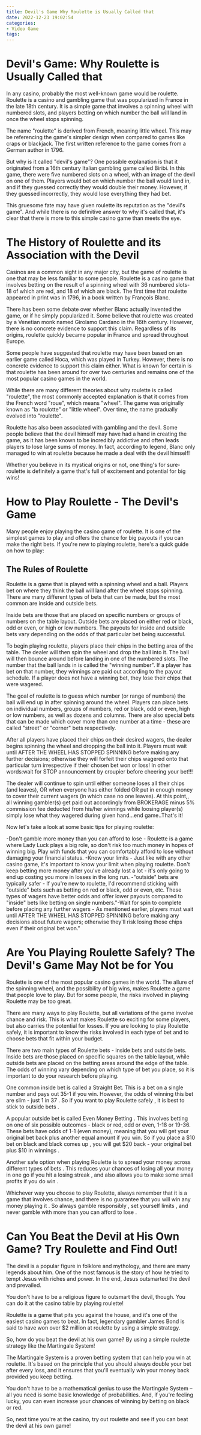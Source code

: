 ```yaml
---
title: Devil's Game Why Roulette is Usually Called that 
date: 2022-12-23 19:02:54
categories:
- Video Game
tags:
---
```



#  Devil's Game: Why Roulette is Usually Called that 

In any casino, probably the most well-known game would be roulette. Roulette is a casino and gambling game that was popularized in France in the late 18th century. It is a simple game that involves a spinning wheel with numbered slots, and players betting on which number the ball will land in once the wheel stops spinning. 

The name "roulette" is derived from French, meaning little wheel. This may be referencing the game's simpler design when compared to games like craps or blackjack. The first written reference to the game comes from a German author in 1796. 

But why is it called "devil's game"? One possible explanation is that it originated from a 16th century Italian gambling game called Biribi. In this game, there were five numbered slots on a wheel, with an image of the devil on one of them. Players would bet on which number the ball would land in, and if they guessed correctly they would double their money. However, if they guessed incorrectly, they would lose everything they had bet. 

This gruesome fate may have given roulette its reputation as the "devil's game". And while there is no definitive answer to why it's called that, it's clear that there is more to this simple casino game than meets the eye.

#  The History of Roulette and its Association with the Devil 

Casinos are a common sight in any major city, but the game of roulette is one that may be less familiar to some people. Roulette is a casino game that involves betting on the result of a spinning wheel with 36 numbered slots- 18 of which are red, and 18 of which are black. The first time that roulette appeared in print was in 1796, in a book written by François Blanc.

There has been some debate over whether Blanc actually invented the game, or if he simply popularized it. Some believe that roulette was created by a Venetian monk named Girolamo Cardano in the 16th century. However, there is no concrete evidence to support this claim. Regardless of its origins, roulette quickly became popular in France and spread throughout Europe.

Some people have suggested that roulette may have been based on an earlier game called Hoca, which was played in Turkey. However, there is no concrete evidence to support this claim either. What is known for certain is that roulette has been around for over two centuries and remains one of the most popular casino games in the world.

While there are many different theories about why roulette is called "roulette", the most commonly accepted explanation is that it comes from the French word "roue", which means "wheel". The game was originally known as "la roulotte" or "little wheel". Over time, the name gradually evolved into "roulette".

Roulette has also been associated with gambling and the devil. Some people believe that the devil himself may have had a hand in creating the game, as it has been known to be incredibly addictive and often leads players to lose large sums of money. In fact, according to legend, Blanc only managed to win at roulette because he made a deal with the devil himself!

Whether you believe in its mystical origins or not, one thing's for sure- roulette is definitely a game that's full of excitement and potential for big wins!

#  How to Play Roulette - The Devil's Game 

Many people enjoy playing the casino game of roulette. It is one of the simplest games to play and offers the chance for big payouts if you can make the right bets. If you're new to playing roulette, here's a quick guide on how to play:

## The Rules of Roulette 

Roulette is a game that is played with a spinning wheel and a ball. Players bet on where they think the ball will land after the wheel stops spinning. There are many different types of bets that can be made, but the most common are inside and outside bets.

Inside bets are those that are placed on specific numbers or groups of numbers on the table layout. Outside bets are placed on either red or black, odd or even, or high or low numbers. The payouts for inside and outside bets vary depending on the odds of that particular bet being successful.

To begin playing roulette, players place their chips in the betting area of the table. The dealer will then spin the wheel and drop the ball into it. The ball will then bounce around before landing in one of the numbered slots. The number that the ball lands in is called the "winning number". If a player has bet on that number, they winnings are paid out according to the payout schedule. If a player does not have a winning bet, they lose their chips that were wagered.

The goal of roulette is to guess which number (or range of numbers) the ball will end up in after spinning around the wheel. Players can place bets on individual numbers, groups of numbers, red or black, odd or even, high or low numbers, as well as dozens and columns. There are also special bets that can be made which cover more than one number at a time - these are called "street" or "corner" bets respectively.

After all players have placed their chips on their desired wagers, the dealer begins spinning the wheel and dropping the ball into it. Players must wait until AFTER THE WHEEL HAS STOPPED SPINNING before making any further decisions; otherwise they will forfeit their chips wagered onto that particular turn irrespective if their chosen bet won or loss!  In other words:wait for STOP announcement by croupier before cheering your bet!!! 

The dealer will continue to spin until either someone loses all their chips (and leaves), OR when everyone has either folded OR put in enough money to cover their current wagers (in which case no one leaves). At this point,, all winning gambler(s) get paid out accordingly from BROKERAGE minus 5% commission fee deducted from his/her winnings while loosing player(s) simply lose what they wagered during given hand...end game..That's it! 

Now let's take a look at some basic tips for playing roulette:

-Don't gamble more money than you can afford to lose - Roulette is a game where Lady Luck plays a big role, so don't risk too much money in hopes of winning big. Play with funds that you can comfortably afford to lose without damaging your financial status.
-Know your limits - Just like with any other casino game, it's important to know your limit when playing roulette. Don't keep betting more money after you've already lost a lot - it's only going to end up costing you more in losses in the long run.
-"outside" bets are typically safer - If you're new to roulette, I'd recommend sticking with "outside" bets such as betting on red or black, odd or even, etc. These types of wagers have better odds and offer lower payouts compared to "inside" bets like betting on single numbers."-Wait for spin to complete before placing any further wagers - As mentioned earlier, players must wait until AFTER THE WHEEL HAS STOPPED SPINNING before making any decisions about future wagers; otherwise they'll risk losing those chips even if their original bet won."

#  Are You Playing Roulette Safely? The Devil's Game May Not be for You 

Roulette is one of the most popular casino games in the world. The allure of the spinning wheel, and the possibility of big wins, makes Roulette a game that people love to play. But for some people, the risks involved in playing Roulette may be too great.

There are many ways to play Roulette, but all variations of the game involve chance and risk. This is what makes Roulette so exciting for some players, but also carries the potential for losses. If you are looking to play Roulette safely, it is important to know the risks involved in each type of bet and to choose bets that fit within your budget.

There are two main types of Roulette bets - inside bets and outside bets. Inside bets are those placed on specific squares on the table layout, while outside bets are placed on the betting areas around the edge of the table. The odds of winning vary depending on which type of bet you place, so it is important to do your research before playing.

One common inside bet is called a Straight Bet. This is a bet on a single number and pays out 35-1 if you win. However, the odds of winning this bet are slim - just 1 in 37 . So if you want to play Roulette safely , it is best to stick to outside bets . 

A popular outside bet is called Even Money Betting . This involves betting on one of six possible outcomes - black or red, odd or even, 1-18 or 19-36. These bets have odds of 1-1 (even money), meaning that you will get your original bet back plus another equal amount if you win. So if you place a $10 bet on black and black comes up , you will get $20 back - your original bet plus $10 in winnings . 

Another safe option when playing Roulette is to spread your money across different types of bets . This reduces your chances of losing all your money in one go if you hit a losing streak , and also allows you to make some small profits if you do win . 

Whichever way you choose to play Roulette, always remember that it is a game that involves chance, and there is no guarantee that you will win any money playing it . So always gamble responsibly , set yourself limits , and never gamble with more than you can afford to lose .

#  Can You Beat the Devil at His Own Game? Try Roulette and Find Out!

The devil is a popular figure in folklore and mythology, and there are many legends about him. One of the most famous is the story of how he tried to tempt Jesus with riches and power. In the end, Jesus outsmarted the devil and prevailed.

You don't have to be a religious figure to outsmart the devil, though. You can do it at the casino table by playing roulette!

Roulette is a game that pits you against the house, and it's one of the easiest casino games to beat. In fact, legendary gambler James Bond is said to have won over $2 million at roulette by using a simple strategy.

So, how do you beat the devil at his own game? By using a simple roulette strategy like the Martingale System!

The Martingale System is a proven betting system that can help you win at roulette. It's based on the principle that you should always double your bet after every loss, and it ensures that you'll eventually win your money back provided you keep betting.

You don't have to be a mathematical genius to use the Martingale System – all you need is some basic knowledge of probabilities. And, if you're feeling lucky, you can even increase your chances of winning by betting on black or red.

So, next time you're at the casino, try out roulette and see if you can beat the devil at his own game!